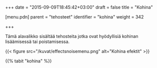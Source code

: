 +++
date = "2015-09-09T18:45:42+03:00"
draft = false
title = "Kohina"

[menu.pdn]
	parent = "tehosteet"
	identifier = "kohina"
	weight = 342

+++

Tämä alavalikko sisältää tehosteita jotka ovat hyödyllisiä kohinan lisäämisessä tai poistamisessa.

{{< figure src="/kuvat/effectsnoisemenu.png" alt="Kohina efektit" >}}

{{% tabit "kohina" %}}
